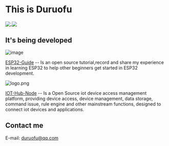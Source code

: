 # This is Duruofu

<a href="https://github.com/DuRuofu">
  <img align="center" src="https://duruofu-readme-start.vercel.app/api?username=Duruofu&count_private=true&show_icons=true&theme=dark" />
</a>
<a href="https://github.com/DuRuofu">
  <img align="center" src="https://duruofu-readme-start.vercel.app/api/top-langs/?username=Duruofu&langs_count=8&theme=dark&count_private=true&layout=compact&hide=Assembly&card_width=280" />
</a>

## It's being developed
![image](https://github.com/user-attachments/assets/bbd5410e-a9d5-455e-b3ad-c824cdba4214)


[ESP32-Guide](https://github.com/DuRuofu/ESP32-Guide) -- Is an open source tutorial,record and share my experience in learning ESP32 to help other beginners get started in ESP32 development.

![logo.png](https://image-1308319148.cos.ap-chengdu.myqcloud.com/main/logo.png)

[IOT-Hub-Node](https://github.com/HubConnectors/IoT-Hub-Node) -- Is a Open Source iot device access management platform, providing device access, device management, data storage, command issue, rule engine and other mainstream functions, designed to connect iot devices and applications.

## Contact me
E-mail: duruofu@qq.com
